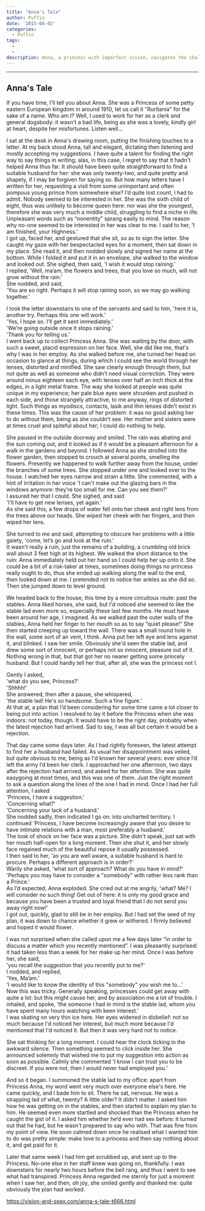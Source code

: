 ```yaml
---
title: "Anna's Tale"
author: Puffin
date: '2015-08-02'
categories:
  - Puffin
tags:
  - 
  - 
description: Anna, a princess with imperfect vision, navigates the challenges of finding love in early 20th century Europe.
---
```

---------------  
Anna's Tale  
---------------  

If you have time, I'll tell you about Anna. She was a Princess of some petty eastern European kingdom in around 1910, let us call it "Ruritania" for the sake of a name. Who am I? Well, I used to work for her as a clerk and general dogsbody: it wasn't a bad life, being as she was a lovely, kindly girl at heart, despite her misfortunes. Listen well...

I sat at the desk in Anna's drawing room, putting the finishing touches to a letter. At my back stood Anna, tall and elegant, dictating then listening and mostly accepting my suggestions. I have quite a talent for finding the right way to say things in writing; alas, in this case, I regret to say that it hadn't helped Anna thus far. It should have been quite straightforward to find a suitable husband for her: she was only twenty-two, and quite pretty and shapely, if I may be forgiven for saying so. But how many letters have I written for her, requesting a visit from some unimportant and often pompous young prince from somewhere else? I’d quite lost count, I had to admit. Nobody seemed to be interested in her. She was the sixth child of eight, thus was unlikely to become queen here: nor was she the youngest, therefore she was very much a middle child, struggling to find a niche in life. Unpleasant words such as “nonentity” sprang easily to mind. The reason why no-one seemed to be interested in her was clear to me. I said to her,
'I am finished, your Highness.'  
I got up, faced her, and gestured that she sit, so as to sign the letter. She caught my gaze with her bespectacled eyes for a moment, then sat down in my place. She read it, and then nodded slowly and signed her name at the bottom. While I folded it and put it in an envelope, she walked to the window and looked out. She sighed, then said,
'I wish it would stop raining.'  
I replied, 
'Well, ma’am, the flowers and trees, that you love so much, will not grow without the rain.'  
She nodded, and said,  
'You are so right. Perhaps it will stop raining soon, so we may go walking together.'  

I took the letter downstairs to one of the servants and said to him, 
'here it is, another try. Perhaps this one will work.'  
'Yes, I hope so. I'll get it sent immediately.'  
'We’re going outside once it stops raining.'  
'Thank you for telling us.'  
I went back up to collect Princess Anna. She was waiting by the door, with such a sweet, placid expression on her face. Well, she did like me, that's why I was in her employ. As she walked before me, she turned her head on occasion to glance at things, during which I could see the world through her lenses, distorted and minified. She saw clearly enough through them, but not quite as well as someone who didn’t need visual correction. They were around minus eighteen each eye, with lenses over half an inch thick at the edges, in a light metal frame. The way she looked at people was quite unique in my experience; her pale blue eyes were shrunken and pushed in each side, and those strangely attractive, to me anyway, rings of distorted light. Such things as myodiscs, contacts, lasik and thin lenses didn’t exist in these times. This was the cause of her problem: it was no good asking her to do without them, being as she couldn’t see. Her mother and sisters were at times cruel and spiteful about her; I could do nothing to help. 

She paused in the outside doorway and smiled. The rain was abating and the sun coming out, and it looked as if it would be a pleasant afternoon for a walk in the gardens and beyond. I followed Anna as she strolled into the flower garden, then stopped to crouch at several points, smelling the flowers. Presently we happened to walk further away from the house, under the branches of some trees. She stopped under one and looked over to the house. I watched her eyes narrow and strain a little. She commented, with a hint of irritation in her voice
'I can't make out the glazing bars in the windows anymore: they’re too small for me. Can you see them?'  
I assured her that I could. She sighed, and said  
'I'll have to get new lenses, yet again.'  
As she said this, a few drops of water fell onto her cheek and right lens from the trees above our heads. She wiped her cheek with her fingers, and then wiped her lens.  

She turned to me and said, attempting to obscure her problems with a little gaiety,
'come, let’s go and look at the ruin.'  
It wasn't really a ruin, just the remains of a building, a crumbling old brick wall about 3 feet high at its highest. We walked the short distance to the ruin: Anna immediately held out her hand so I could help her up onto it. She could be a bit of a risk-taker at times, sometimes doing things no princess really ought to do, thus she ended up walking along the wall to the end, then looked down at me. I pretended not to notice her ankles as she did so. Then she jumped down to level ground.  

We headed back to the house, this time by a more circuitous route: past the stables. Anna liked horses, she said, but I'd noticed she seemed to like the stable lad even more so, especially these last few months. He must have been around her age, I imagined. As we walked past the outer walls of the stables, Anna held her finger to her mouth so as to say “quiet please!” She then started creeping up toward the wall. There was a small round hole in the wall, some sort of air vent, I think. Anna put her left eye and lens against  it, and blinked. I saw her smile. Obviously she'd seen the stable lad, and drew some sort of innocent, or perhaps not so innocent, pleasure out of it. Nothing wrong in that, but that got her no nearer getting some princely husband. But I could hardly tell her that, after all, she was the princess not I.  

Gently I asked,  
'what do you see, Princess?'  
'Shhhh!'  
She answered, then after a pause, she whispered,  
'the stable lad! He's so handsome. Such a fine figure.'  
At that at, a plan that I’d been considering for some time came a lot closer to being put into action. I resolved to lay it before the Princess when she was indoors: not today, though. It would have to be the right day, probably when the latest rejection had arrived. Sad to say, I was all but certain it would be a rejection.

That day came some days later. As I had rightly foreseen, the latest attempt to find her a husband had failed. As usual her disappointment was veiled, but quite obvious to me, being as I'd known her several years:  ever since I’d left the army I’d been her clerk. I approached her one afternoon, two days after the rejection had arrived, and asked for her attention. She was quite easygoing at most times, and this was one of them. Just the right moment to ask a question along the lines of the one I had in mind. Once I had her full attention, I asked  
'Princess, I have a suggestion.'  
'Concerning what?'  
'Concerning your lack of a husband.'  
She nodded sadly, then indicated I go on: into uncharted territory. I continued
'Princess, I have become increasingly aware that you desire to have intimate relations with a man, most preferably a husband.'  
The look of shock on her face was a picture. She didn't speak, just sat with her mouth half-open for a long moment. Then she shut it, and her slowly face regained much of the beautiful repose it usually possessed.  
I then said to her,
'as you are well aware, a suitable husband is hard to procure. Perhaps a different approach is in order?'  
Warily she asked,
'what sort of approach? What do you have in mind?'  
'Perhaps you may have to consider a "somebody" with rather less rank than a Prince.'  
As I’d expected, Anna exploded. She cried out at me angrily,
'what? Me? I will consider no such thing! Get out of here: it is only my good grace and because you have been a trusted and loyal friend that I do not send you away right now!'  
I got out, quickly, glad to still be in her employ. But I had set the seed of  my plan, it was down to chance whether it grew or withered. I firmly believed and hoped it would flower.

I was not surprised when she called upon me a few days later “in order to discuss a matter which you recently mentioned”. I was pleasantly surprised: it had taken less than a week for her make up her mind. Once I was before her, she said,  
'you recall the suggestion that you recently put to me?'  
I nodded, and replied,  
'Yes, Ma’am.'  
'I would like to know the identity of this "somebody" you wish me to...'  
Now this was tricky. Generally speaking, princesses could get away with quite a lot: but this might cause her, and by association me a lot of trouble. I inhaled, and spoke,
'the someone I had in mind is the stable lad, whom you have spent many hours watching with keen interest.'  
I was skating on very thin ice here. Her eyes widened in disbelief: not so much because I'd noticed her interest, but much more because I'd mentioned that I'd noticed it. But then it was very hard not to notice.

She sat thinking for a long moment. I could hear the clock ticking in the awkward silence. Then something seemed to click inside her. She announced solemnly that wished me to put my suggestion into action as soon as possible. Calmly she commented
'I know I can trust you to be discreet. If you were not, then I would never had employed you.'  

And so it began. I summoned the stable lad to my office: apart from Princess Anna, my word went very much over everyone else's here. He came quickly, and I bade him to sit. There he sat, nervous. He was a strapping lad of what, twenty? A little older? It didn't matter. I asked him how he was getting on in the stables, and then started to explain my plan to him. He seemed even more startled and shocked than the Princess when he caught the gist of it. I asked him whether he’d ever had sex before: it turned out that he had, but he wasn't prepared to say who with. That was fine from my point of view. He soon calmed down once he realised what I wanted him to do was pretty simple: make love to a princess and then say nothing about it, and get paid for it.  

Later that same week I had him get scrubbed up, and sent up to the Princess. No-one else in her staff knew was going on, thankfully. I was downstairs for nearly two hours before the bell rang, and thus 
I went to see what had transpired. Princess Anna regarded me sternly for just a moment when I saw her, and then, oh joy, she smiled gently and thanked me: quite obviously the plan had worked.

https://vision-and-spex.com/anna-s-tale-t666.html